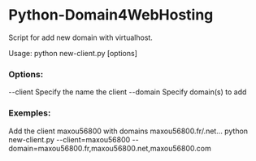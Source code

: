 Python-Domain4WebHosting
========================

Script for add new domain with virtualhost.

Usage: python new-client.py [options]

### Options:
  --client            Specify the name the client
  --domain            Specify domain(s) to add

### Exemples:
  Add the client maxou56800 with domains maxou56800.fr/.net...
    python new-client.py --client=maxou56800 --domain=maxou56800.fr,maxou56800.net,maxou56800.com
